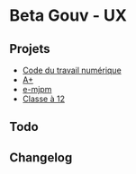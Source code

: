 # Beta Gouv - UX


## Projets

* [Code du travail numérique](./cdtn/)
* [A+](./aplus/)
* [e-mjpm](./e-mjpm/)
* [Classe à 12](./classea12/)


## Todo



## Changelog


